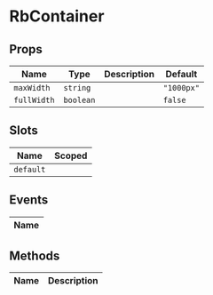 # RbContainer

> 

## Props

| Name       | Type          | Description     | Default                  |
|------------|---------------|-----------------|--------------------------|
| `maxWidth` | `string` |  | `"1000px"` |
| `fullWidth` | `boolean` |  | `false` |

## Slots

| Name       | Scoped        |
|------------|---------------|
| `default` |  |

## Events

| Name       |
|------------|

## Methods

| Name       | Description     |
|------------|-----------------|
